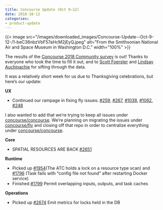 ```yaml
---
title: Concourse Update (Oct 9–12)
date: 2018-10-12
categories:
- product-update
---
```


{{< image src="/images/downloaded_images/Concourse-Update--Oct-9-12-/1-beC36nbzVbF57aHcM2jEyQ.jpeg" alt="From the
Smithsonian National Air and Space Museum in Washington D.C." width="100%" >}}

<!-- more -->

The results of the [Concourse 2018 Community survey](https://medium.com/concourse-ci/2018-community-survey-ddff90bdc35b)
is out! Thanks to everyone who took the time to fill it out; and to [Scott Foerster](https://medium.com/u/86d0fa097bb9)
and [Lindsay Auchinachie](https://medium.com/u/84b937bda3b6) for sifting through the data.

It was a relatively short week for us due to Thanksgiving celebrations, but here’s our update:

**UX**

- Continued our rampage in fixing fly
  issues: [#259](https://github.com/concourse/fly/issues/259), [#267](https://github.com/concourse/fly/issues/267), [#1038](https://github.com/concourse/concourse/issues/1083), [#1062](https://github.com/concourse/concourse/issues/1062), [#248](https://github.com/concourse/fly/issues/248)

I also wanted to add that we’re trying to keep all issues
under [concourse/concourse](https://github.com/concourse/concourse/issues). We’re planning on migrating the issues
under [concourse/fly](https://github.com/concourse/fly/issues) and closing off that repo in order to centralize
everything under [concourse/concourse](https://github.com/concourse/concourse/issues).

**Core**

- SPATIAL RESOURCES ARE BACK [#2651](https://github.com/concourse/concourse/issues/2651)

**Runtime**

- Picked up [#1954](https://github.com/concourse/concourse/issues/1954)(The ATC holds a lock on a resource type scan)
  and [#1796](https://github.com/concourse/concourse/issues/1796) (Task fails with “config file not found” after
  restarting Docker service)
- Finished [#1799](https://github.com/concourse/concourse/issues/1799) Permit overlapping inputs, outputs, and task
  caches

**Operations**

- Picked up [#2674](https://github.com/concourse/concourse/issues/2674) Emit metrics for locks held in the DB
